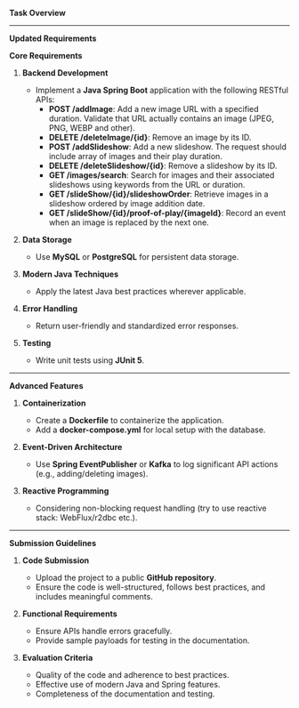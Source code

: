 **Task Overview**  


---

**Updated Requirements**

**Core Requirements**  
1. **Backend Development**
   - Implement a **Java Spring Boot** application with the following RESTful APIs:
     - **POST /addImage**: Add a new image URL with a specified duration. Validate that URL actually contains an image (JPEG, PNG, WEBP and other).
     - **DELETE /deleteImage/{id}**: Remove an image by its ID.
     - **POST /addSlideshow**: Add a new slideshow. The request should include array of images and their play duration.
     - **DELETE /deleteSlideshow/{id}**: Remove a slideshow by its ID.
     - **GET /images/search**: Search for images and their associated slideshows using keywords from the URL or duration.
     - **GET /slideShow/{id}/slideshowOrder**: Retrieve images in a slideshow ordered by image addition date.
     - **GET /slideShow/{id}/proof-of-play/{imageId}**: Record an event when an image is replaced by the next one.
   
2. **Data Storage**
   - Use **MySQL** or **PostgreSQL** for persistent data storage.

3. **Modern Java Techniques**
   - Apply the latest Java best practices wherever applicable.

4. **Error Handling**
   - Return user-friendly and standardized error responses.

5. **Testing**
   - Write unit tests using **JUnit 5**.

---

**Advanced Features**

1. **Containerization**
   - Create a **Dockerfile** to containerize the application.
   - Add a **docker-compose.yml** for local setup with the database.

2. **Event-Driven Architecture**
   - Use **Spring EventPublisher** or **Kafka** to log significant API actions (e.g., adding/deleting images).
  
2. **Reactive Programming**
   - Considering non-blocking request handling (try to use reactive stack: WebFlux/r2dbc etc.).

---

**Submission Guidelines**

1. **Code Submission**  
   - Upload the project to a public **GitHub repository**.  
   - Ensure the code is well-structured, follows best practices, and includes meaningful comments.

2. **Functional Requirements**  
   - Ensure APIs handle errors gracefully.  
   - Provide sample payloads for testing in the documentation.

3. **Evaluation Criteria**  
   - Quality of the code and adherence to best practices.  
   - Effective use of modern Java and Spring features.  
   - Completeness of the documentation and testing.
